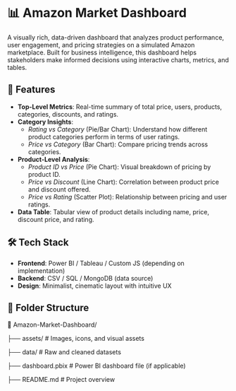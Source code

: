 # 📊 Amazon Market Dashboard

A visually rich, data-driven dashboard that analyzes product performance, user engagement, and pricing strategies on a simulated Amazon marketplace. Built for business intelligence, this dashboard helps stakeholders make informed decisions using interactive charts, metrics, and tables.

## 🚀 Features

- **Top-Level Metrics**: Real-time summary of total price, users, products, categories, discounts, and ratings.
- **Category Insights**:
  - *Rating vs Category* (Pie/Bar Chart): Understand how different product categories perform in terms of user ratings.
  - *Price vs Category* (Bar Chart): Compare pricing trends across categories.
- **Product-Level Analysis**:
  - *Product ID vs Price* (Pie Chart): Visual breakdown of pricing by product ID.
  - *Price vs Discount* (Line Chart): Correlation between product price and discount offered.
  - *Price vs Rating* (Scatter Plot): Relationship between pricing and user ratings.
- **Data Table**: Tabular view of product details including name, price, discount price, and rating.

## 🛠️ Tech Stack

- **Frontend**: Power BI / Tableau / Custom JS (depending on implementation)
- **Backend**: CSV / SQL / MongoDB (data source)
- **Design**: Minimalist, cinematic layout with intuitive UX

## 📂 Folder Structure

📁 Amazon-Market-Dashboard/ 

├── assets/ # Images, icons, and visual assets 

├── data/ # Raw and cleaned datasets 

├── dashboard.pbix # Power BI dashboard file (if applicable) 

├── README.md # Project overview
